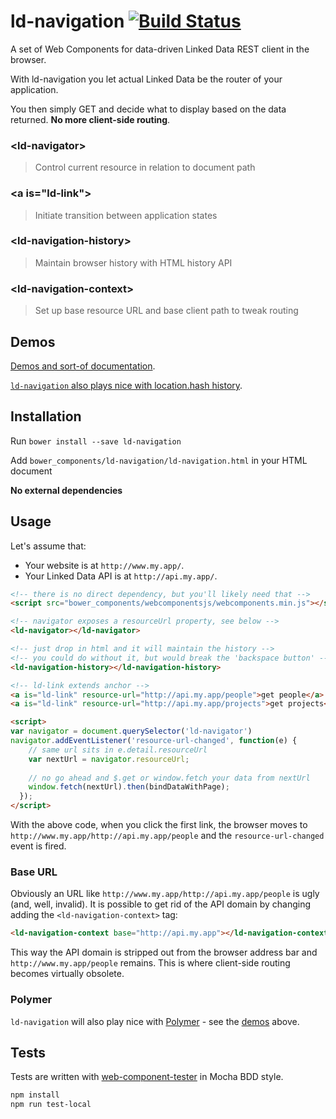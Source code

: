 # ld-navigation [![Build Status](https://travis-ci.org/tpluscode/ld-navigation.svg?branch=master)](https://travis-ci.org/tpluscode/ld-navigation)

A set of Web Components for data-driven Linked Data REST client in the browser.

With ld-navigation you let actual Linked Data be the router of your application. 

You then simply GET and decide what to display based on the data returned. 
**No more client-side routing**.

### &lt;ld-navigator&gt;
> Control current resource in relation to document path

### &lt;a is="ld-link"&gt;
> Initiate transition between application states

### &lt;ld-navigation-history&gt;
> Maintain browser history with HTML history API

### &lt;ld-navigation-context&gt;
> Set up base resource URL and base client path to tweak routing

## Demos

[Demos and sort-of documentation](http://t-code.pl/ld-navigation).

[`ld-navigation` also plays nice with location.hash history](http://t-code.pl/ld-navigation/?useHash).

## Installation

Run `bower install --save ld-navigation`

Add `bower_components/ld-navigation/ld-navigation.html` in your HTML document

**No external dependencies**

## Usage

Let's assume that:
* Your website is at `http://www.my.app/`.
* Your Linked Data API is at `http://api.my.app/`.

``` html
<!-- there is no direct dependency, but you'll likely need that -->
<script src="bower_components/webcomponentsjs/webcomponents.min.js"></script>

<!-- navigator exposes a resourceUrl property, see below -->
<ld-navigator></ld-navigator>

<!-- just drop in html and it will maintain the history -->
<!-- you could do without it, but would break the 'backspace button' -->
<ld-navigation-history></ld-navigation-history>

<!-- ld-link extends anchor -->
<a is="ld-link" resource-url="http://api.my.app/people">get people</a>
<a is="ld-link" resource-url="http://api.my.app/projects">get projects</a>

<script>
var navigator = document.querySelector('ld-navigator')
navigator.addEventListener('resource-url-changed', function(e) {
    // same url sits in e.detail.resourceUrl
    var nextUrl = navigator.resourceUrl;
    
    // no go ahead and $.get or window.fetch your data from nextUrl
    window.fetch(nextUrl).then(bindDataWithPage);
  });
</script>
```
With the above code, when you click the first link, the browser moves to `http://www.my.app/http://api.my.app/people` and the
`resource-url-changed` event is fired.

### Base URL

Obviously an URL like `http://www.my.app/http://api.my.app/people` is ugly (and, well, invalid). It is possible to get rid of the API domain
by changing adding the `<ld-navigation-context>` tag:

``` html
<ld-navigation-context base="http://api.my.app"></ld-navigation-context>
```

This way the API domain is stripped out from the browser address bar and `http://www.my.app/people` remains. This is where client-side
routing becomes virtually obsolete.

### Polymer

`ld-navigation` will also play nice with [Polymer](/Polymer/polymer/) - see the [demos](#demo) above.

## Tests

Tests are written with [web-component-tester](/Polymer/web-component-tester) in Mocha BDD style.

``` bash
npm install
npm run test-local
```
